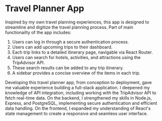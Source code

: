 
# Travel Planner App

Inspired by my own travel planning experiences, this app is designed to streamline and digitize the travel planning process. Part of main functionailty of the app includes: 

1. Users can log in through a secure authentication process. 
2. Users can add upcoming trips to their dashboard. 
3. Each trip links to a detailed itinerary page, navigable via React Router. 
4. Users can search for hotels, activities, and attractions using the TripAdvisor API. 
5. These search results can be added to any trip itinerary. 
6. A sidebar provides a concise overview of the items in each trip.

Developing this travel planner app, from conception to deployment, gave me valuable experience building a full-stack application. I deepened my knowledge of API integration, including working with the TripAdvisor API to fetch real-time data. On the backend, I strengthened my skills in Node.js, Express, and PostgreSQL, implementing secure authentication and efficient data handling. On the frontend, I expanded my understanding of React's state management to create a responsive and seamless user interface.